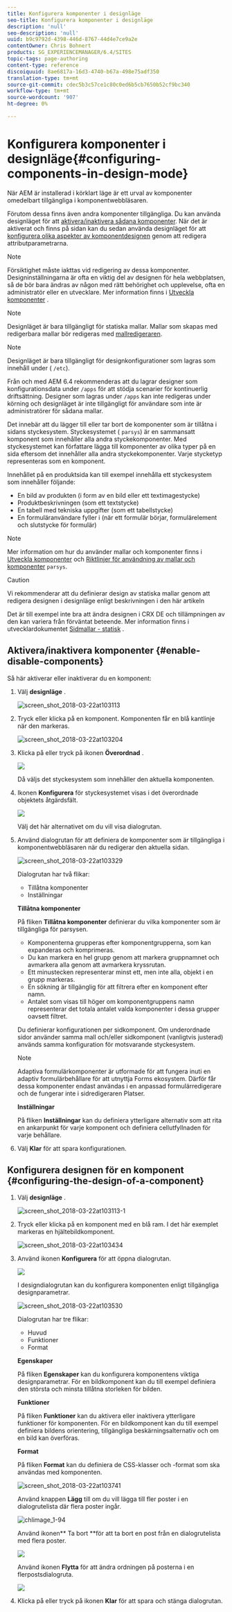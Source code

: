 ```yaml
---
title: Konfigurera komponenter i designläge
seo-title: Konfigurera komponenter i designläge
description: 'null'
seo-description: 'null'
uuid: b9c9792d-4398-446d-8767-44d4e7ce9a2e
contentOwner: Chris Bohnert
products: SG_EXPERIENCEMANAGER/6.4/SITES
topic-tags: page-authoring
content-type: reference
discoiquuid: 8ae6817a-16d3-4740-b67a-498e75adf350
translation-type: tm+mt
source-git-commit: cdec5b3c57ce1c80c0ed6b5cb7650b52cf9bc340
workflow-type: tm+mt
source-wordcount: '907'
ht-degree: 0%

---
```



# Konfigurera komponenter i designläge{#configuring-components-in-design-mode}

När AEM är installerad i körklart läge är ett urval av komponenter omedelbart tillgängliga i komponentwebbläsaren.

Förutom dessa finns även andra komponenter tillgängliga. Du kan använda designläget för att [aktivera/inaktivera sådana komponenter](#enable-disable-components). När det är aktiverat och finns på sidan kan du sedan använda designläget för att [konfigurera olika aspekter av komponentdesignen](#configuring-the-design-of-a-component) genom att redigera attributparametrarna.

>[!NOTE]
>
>Försiktighet måste iakttas vid redigering av dessa komponenter. Designinställningarna är ofta en viktig del av designen för hela webbplatsen, så de bör bara ändras av någon med rätt behörighet och upplevelse, ofta en administratör eller en utvecklare. Mer information finns i [Utveckla komponenter](/help/sites-developing/components.md) .

>[!NOTE]
>
>Designläget är bara tillgängligt för statiska mallar. Mallar som skapas med redigerbara mallar bör redigeras med [mallredigeraren](/help/sites-authoring/templates.md).

>[!NOTE]
>
>Designläget är bara tillgängligt för designkonfigurationer som lagras som innehåll under ( `/etc`).
>
>Från och med AEM 6.4 rekommenderas att du lagrar designer som konfigurationsdata under `/apps` för att stödja scenarier för kontinuerlig driftsättning. Designer som lagras under `/apps` kan inte redigeras under körning och designläget är inte tillgängligt för användare som inte är administratörer för sådana mallar.

Det innebär att du lägger till eller tar bort de komponenter som är tillåtna i sidans styckesystem. Styckesystemet ( `parsys`) är en sammansatt komponent som innehåller alla andra styckekomponenter. Med styckesystemet kan författare lägga till komponenter av olika typer på en sida eftersom det innehåller alla andra styckekomponenter. Varje stycketyp representeras som en komponent.

Innehållet på en produktsida kan till exempel innehålla ett styckesystem som innehåller följande:

* En bild av produkten (i form av en bild eller ett textimagestycke)
* Produktbeskrivningen (som ett textstycke)
* En tabell med tekniska uppgifter (som ett tabellstycke)
* En formuläranvändare fyller i (när ett formulär börjar, formulärelement och slutstycke för formulär)

>[!NOTE]
>
>Mer information om hur du använder mallar och komponenter finns i [Utveckla komponenter](/help/sites-developing/components.md) och [Riktlinjer för användning av mallar och komponenter](/help/sites-developing/dev-guidelines-bestpractices.md#guidelines-for-using-templates-and-components) `parsys`.

>[!CAUTION]
>
>Vi rekommenderar att du definierar design av statiska mallar genom att redigera designen i designläge enligt beskrivningen i den här artikeln
>
>Det är till exempel inte bra att ändra designen i CRX DE och tillämpningen av den kan variera från förväntat beteende. Mer information finns i utvecklardokumentet [Sidmallar - statisk](/help/sites-developing/page-templates-static.md#how-template-designs-are-applied) .

## Aktivera/inaktivera komponenter {#enable-disable-components}

Så här aktiverar eller inaktiverar du en komponent:

1. Välj **designläge** .

   ![screen_shot_2018-03-22at103113](assets/screen_shot_2018-03-22at103113.png)

1. Tryck eller klicka på en komponent. Komponenten får en blå kantlinje när den markeras.

   ![screen_shot_2018-03-22at103204](assets/screen_shot_2018-03-22at103204.png)

1. Klicka på eller tryck på ikonen **Överordnad** .

   ![](do-not-localize/screen_shot_2018-03-22at103204.png)

   Då väljs det styckesystem som innehåller den aktuella komponenten.

1. Ikonen **Konfigurera** för styckesystemet visas i det överordnade objektets åtgärdsfält.

   ![](do-not-localize/screen_shot_2018-03-22at103256.png)

   Välj det här alternativet om du vill visa dialogrutan.

1. Använd dialogrutan för att definiera de komponenter som är tillgängliga i komponentwebbläsaren när du redigerar den aktuella sidan.

   ![screen_shot_2018-03-22at103329](assets/screen_shot_2018-03-22at103329.png)

   Dialogrutan har två flikar:

   * Tillåtna komponenter
   * Inställningar

   **Tillåtna komponenter**

   På fliken **Tillåtna komponenter** definierar du vilka komponenter som är tillgängliga för parsysen.

   * Komponenterna grupperas efter komponentgrupperna, som kan expanderas och komprimeras.
   * Du kan markera en hel grupp genom att markera gruppnamnet och avmarkera alla genom att avmarkera kryssrutan.
   * Ett minustecken representerar minst ett, men inte alla, objekt i en grupp markeras.
   * En sökning är tillgänglig för att filtrera efter en komponent efter namn.
   * Antalet som visas till höger om komponentgruppens namn representerar det totala antalet valda komponenter i dessa grupper oavsett filtret.

   Du definierar konfigurationen per sidkomponent. Om underordnade sidor använder samma mall och/eller sidkomponent (vanligtvis justerad) används samma konfiguration för motsvarande styckesystem.

   >[!NOTE]
   >
   >Adaptiva formulärkomponenter är utformade för att fungera inuti en adaptiv formulärbehållare för att utnyttja Forms ekosystem. Därför får dessa komponenter endast användas i en anpassad formulärredigerare och de fungerar inte i sidredigeraren Platser.

   **Inställningar**

   På fliken **Inställningar** kan du definiera ytterligare alternativ som att rita en ankarpunkt för varje komponent och definiera cellutfyllnaden för varje behållare.

1. Välj **Klar** för att spara konfigurationen.

## Konfigurera designen för en komponent {#configuring-the-design-of-a-component}

1. Välj **designläge** .

   ![screen_shot_2018-03-22at103113-1](assets/screen_shot_2018-03-22at103113-1.png)

1. Tryck eller klicka på en komponent med en blå ram. I det här exemplet markeras en hjältebildkomponent.

   ![screen_shot_2018-03-22at103434](assets/screen_shot_2018-03-22at103434.png)

1. Använd ikonen **Konfigurera** för att öppna dialogrutan.

   ![](do-not-localize/screen_shot_2018-03-22at103256-1.png)

   I designdialogrutan kan du konfigurera komponenten enligt tillgängliga designparametrar.

   ![screen_shot_2018-03-22at103530](assets/screen_shot_2018-03-22at103530.png)

   Dialogrutan har tre flikar:

   * Huvud
   * Funktioner
   * Format

   **Egenskaper**

   På fliken **Egenskaper** kan du konfigurera komponentens viktiga designparametrar. För en bildkomponent kan du till exempel definiera den största och minsta tillåtna storleken för bilden.

   **Funktioner**

   På fliken **Funktioner** kan du aktivera eller inaktivera ytterligare funktioner för komponenten. För en bildkomponent kan du till exempel definiera bildens orientering, tillgängliga beskärningsalternativ och om en bild kan överföras.

   **Format**

   På fliken **Format** kan du definiera de CSS-klasser och -format som ska användas med komponenten.

   ![screen_shot_2018-03-22at103741](assets/screen_shot_2018-03-22at103741.png)

   Använd knappen **Lägg** till om du vill lägga till fler poster i en dialogrutelista där flera poster ingår.

   ![chlimage_1-94](assets/chlimage_1-94.png)

   Använd ikonen** Ta bort **för att ta bort en post från en dialogrutelista med flera poster.

   ![](do-not-localize/screen_shot_2018-03-22at103809.png)

   Använd ikonen **Flytta** för att ändra ordningen på posterna i en flerpostsdialogruta.

   ![](do-not-localize/screen_shot_2018-03-22at103816.png)

1. Klicka på eller tryck på ikonen **Klar** för att spara och stänga dialogrutan.

